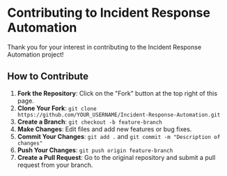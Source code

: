 # Contributing to Incident Response Automation

Thank you for your interest in contributing to the Incident Response Automation project!

## How to Contribute

1. **Fork the Repository**: Click on the "Fork" button at the top right of this page.
2. **Clone Your Fork**: `git clone https://github.com/YOUR_USERNAME/Incident-Response-Automation.git`
3. **Create a Branch**: `git checkout -b feature-branch`
4. **Make Changes**: Edit files and add new features or bug fixes.
5. **Commit Your Changes**: `git add .` and `git commit -m "Description of changes"`
6. **Push Your Changes**: `git push origin feature-branch`
7. **Create a Pull Request**: Go to the original repository and submit a pull request from your branch.
